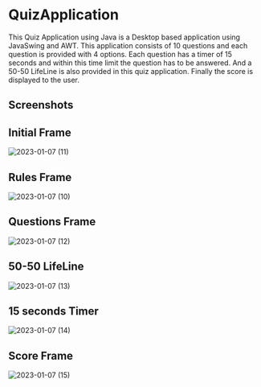 # **QuizApplication**

This Quiz Application using Java is a Desktop based application using JavaSwing and AWT.
This application consists of 10 questions and each question is provided with 4 options. Each question has a timer of 15 seconds and within this time limit the question has to be answered. And a 50-50 LifeLine is also provided in this quiz application. Finally the score is displayed to the user.

**Screenshots**
-----------


Initial Frame
-----------
![2023-01-07 (11)](https://user-images.githubusercontent.com/83487694/211129593-f1fa6df5-3d2b-4e1e-b0f7-558b9ddf7341.png)



Rules Frame
-----------
![2023-01-07 (10)](https://user-images.githubusercontent.com/83487694/211129560-89b93267-3a67-4db5-8410-68d07320e404.png)



Questions Frame
-----------
![2023-01-07 (12)](https://user-images.githubusercontent.com/83487694/211129624-2a8a94f0-c55c-42c8-9bc2-0b4cfd171065.png)



50-50 LifeLine
-----------
![2023-01-07 (13)](https://user-images.githubusercontent.com/83487694/211129694-fe6f1027-6951-4abe-873e-d557241954e7.png)



15 seconds Timer
-----------
![2023-01-07 (14)](https://user-images.githubusercontent.com/83487694/211129846-7aa92071-67fc-4ae1-a114-ceac89fd5c94.png)



Score Frame
-----------
![2023-01-07 (15)](https://user-images.githubusercontent.com/83487694/211129872-f1c74925-3ebb-4865-8a1a-809686e3f473.png)

